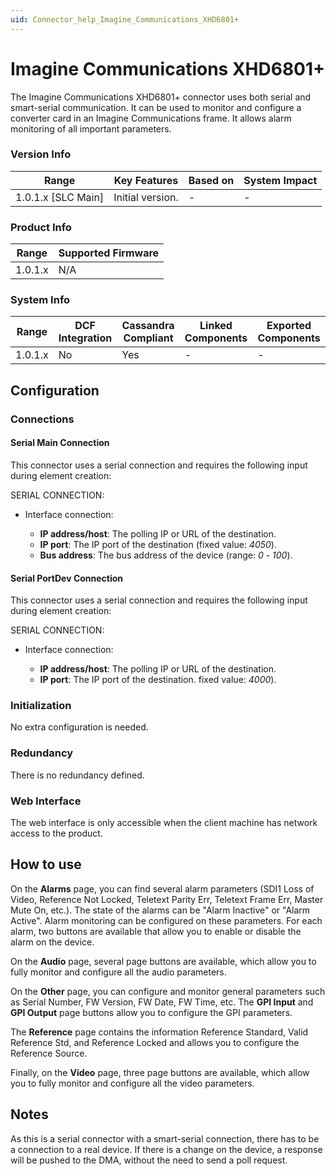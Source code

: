 ```yaml
---
uid: Connector_help_Imagine_Communications_XHD6801+
---
```


# Imagine Communications XHD6801+

The Imagine Communications XHD6801+ connector uses both serial and smart-serial communication. It can be used to monitor and configure a converter card in an Imagine Communications frame. It allows alarm monitoring of all important parameters.

### Version Info

| Range                | Key Features     | Based on     | System Impact     |
|----------------------|------------------|--------------|-------------------|
| 1.0.1.x \[SLC Main\] | Initial version. | \-           | \-                |

### Product Info

| Range     | Supported Firmware     |
|-----------|------------------------|
| 1.0.1.x   | N/A                    |

### System Info

| Range     | DCF Integration     | Cassandra Compliant     | Linked Components     | Exported Components     |
|-----------|---------------------|-------------------------|-----------------------|-------------------------|
| 1.0.1.x   | No                  | Yes                     | \-                    | \-                      |

## Configuration

### Connections

#### Serial Main Connection

This connector uses a serial connection and requires the following input during element creation:

SERIAL CONNECTION:

- Interface connection:

  - **IP address/host**: The polling IP or URL of the destination.
  - **IP port**: The IP port of the destination (fixed value: *4050*).
  - **Bus address**: The bus address of the device (range: *0* - *100*).

#### Serial PortDev Connection

This connector uses a serial connection and requires the following input during element creation:

SERIAL CONNECTION:

- Interface connection:

  - **IP address/host**: The polling IP or URL of the destination.
  - **IP port**: The IP port of the destination. fixed value: *4000*).

### Initialization

No extra configuration is needed.

### Redundancy

There is no redundancy defined.

### Web Interface

The web interface is only accessible when the client machine has network access to the product.

## How to use

On the **Alarms** page, you can find several alarm parameters (SDI1 Loss of Video, Reference Not Locked, Teletext Parity Err, Teletext Frame Err, Master Mute On, etc.). The state of the alarms can be "Alarm Inactive" or "Alarm Active". Alarm monitoring can be configured on these parameters. For each alarm, two buttons are available that allow you to enable or disable the alarm on the device.

On the **Audio** page, several page buttons are available, which allow you to fully monitor and configure all the audio parameters.

On the **Other** page, you can configure and monitor general parameters such as Serial Number, FW Version, FW Date, FW Time, etc. The **GPI Input** and **GPI Output** page buttons allow you to configure the GPI parameters.

The **Reference** page contains the information Reference Standard, Valid Reference Std, and Reference Locked and allows you to configure the Reference Source.

Finally, on the **Video** page, three page buttons are available, which allow you to fully monitor and configure all the video parameters.

## Notes

As this is a serial connector with a smart-serial connection, there has to be a connection to a real device. If there is a change on the device, a response will be pushed to the DMA, without the need to send a poll request.

